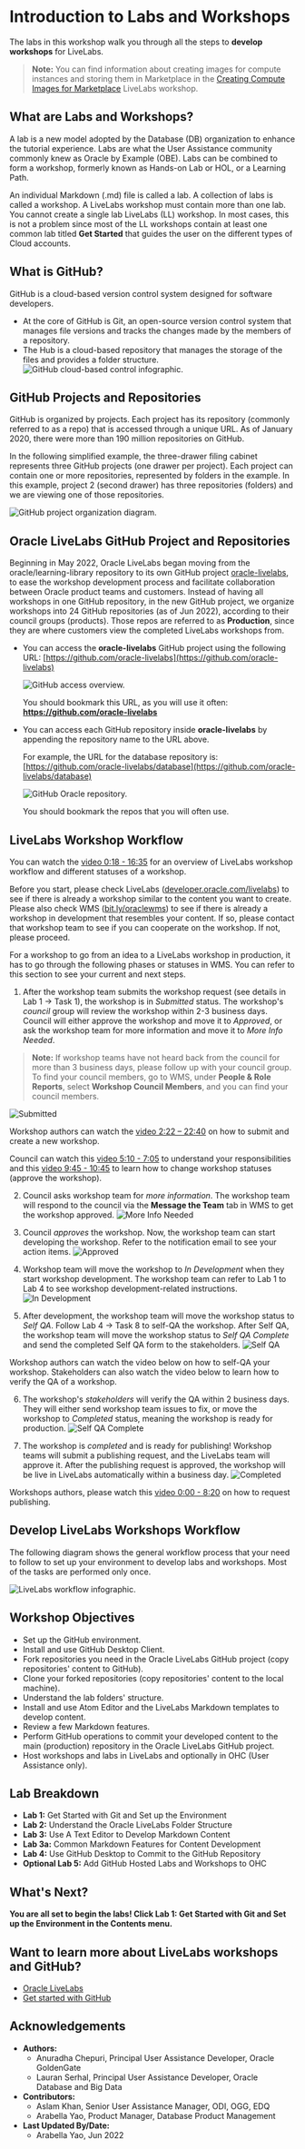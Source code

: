 # Introduction to Labs and Workshops

The labs in this workshop walk you through all the steps to **develop workshops** for LiveLabs.

  > **Note:** You can find information about creating images for compute instances and storing them in Marketplace in the [Creating Compute Images for Marketplace](https://objectstorage.us-phoenix-1.oraclecloud.com/p/SJgQwcGUvQ4LqtQ9xGsxRcgoSN19Wip9vSdk-D_lBzi7bhDP6eG1zMBl0I21Qvaz/n/c4u02/b/common/o/sample-livelabs-templates/create-labs/labs/workshops/compute/index.html) LiveLabs workshop.

## What are Labs and Workshops?
A lab is a new model adopted by the Database (DB) organization to enhance the tutorial experience. Labs are what the User Assistance community commonly knew as Oracle by Example (OBE). Labs can be combined to form a workshop, formerly known as Hands-on Lab or HOL, or a Learning Path.

An individual Markdown (.md) file is called a lab. A collection of labs is called a workshop. A LiveLabs workshop must contain more than one lab. You cannot create a single lab LiveLabs (LL) workshop. In most cases, this is not a problem since most of the LL workshops contain at least one common lab titled **Get Started** that guides the user on the different types of Cloud accounts.

## What is GitHub?
GitHub is a cloud-based version control system designed for software developers.
  * At the core of GitHub is Git, an open-source version control system that manages file versions and tracks the changes made by the members of a repository.
  * The Hub is a cloud-based repository that manages the storage of the files and provides a folder structure.
  ![GitHub cloud-based control infographic.](./images/git-hub-what-is-github.png " ")

## GitHub Projects and Repositories
GitHub is organized by projects. Each project has its repository (commonly referred to as a repo) that is accessed through a unique URL. As of January 2020, there were more than 190 million repositories on GitHub.

In the following simplified example, the three-drawer filing cabinet represents three GitHub projects (one drawer per project). Each project can contain one or more repositories, represented by folders in the example. In this example, project 2 (second drawer) has three repositories (folders) and we are viewing one of those repositories.

  ![GitHub project organization diagram.](./images/git-hub-projects-repositories.png " ")

## Oracle LiveLabs GitHub Project and Repositories

Beginning in May 2022, Oracle LiveLabs began moving from the oracle/learning-library repository to its own GitHub project [oracle-livelabs](https://github.com/oracle-livelabs), to ease the workshop development process and facilitate collaboration between Oracle product teams and customers. Instead of having all workshops in one GitHub repository, in the new GitHub project, we organize workshops into 24 GitHub repositories (as of Jun 2022), according to their council groups (products). Those repos are referred to as **Production**, since they are where customers view the completed LiveLabs workshops from.

+ You can access the **oracle-livelabs** GitHub project using the following URL:
  [https://github.com/oracle-livelabs](https://github.com/oracle-livelabs)

  ![GitHub access overview.](./images/github-oracle-livelabs.png " ")

  You should bookmark this URL, as you will use it often: **https://github.com/oracle-livelabs**

+ You can access each GitHub repository inside **oracle-livelabs** by appending the repository name to the URL above.

  For example, the URL for the database repository is:
  [https://github.com/oracle-livelabs/database](https://github.com/oracle-livelabs/database)

  ![GitHub Oracle repository.](./images//git-hub-oracle-repos.png " ")

  You should bookmark the repos that you will often use.

## LiveLabs Workshop Workflow

You can watch the [video 0:18 - 16:35](https://otube.oracle.com/media/LiveLabs%20Workshops%20Workflow%20WMS%202.0%20-%20LiveLabs%20-%20Office%20Hours%20-%2002-01-2022/1_nc5xgue2) for an overview of LiveLabs workshop workflow and different statuses of a workshop.

Before you start, please check LiveLabs ([developer.oracle.com/livelabs](https://developer.oracle.com/livelabs)) to see if there is already a workshop similar to the content you want to create. Please also check WMS ([bit.ly/oraclewms](https://bit.ly/oraclewms)) to see if there is already a workshop in development that resembles your content. If so, please contact that workshop team to see if you can cooperate on the workshop. If not, please proceed.

For a workshop to go from an idea to a LiveLabs workshop in production, it has to go through the following phases or statuses in WMS. You can refer to this section to see your current and next steps.

1. After the workshop team submits the workshop request (see details in Lab 1 -> Task 1), the workshop is in *Submitted* status. The workshop's *council* group will review the workshop within 2-3 business days. Council will either approve the workshop and move it to *Approved*, or ask the workshop team for more information and move it to *More Info Needed*.
>**Note:** If workshop teams have not heard back from the council for more than 3 business days, please follow up with your council group. To find your council members, go to WMS, under **People & Role Reports**, select **Workshop Council Members**, and you can find your council members.

   ![Submitted](./images/submitted.png " ")

   Workshop authors can watch the [video 2:22 – 22:40](https://otube.oracle.com/media/How%20to%20submit%20a%20LiveLabs%20workshop%20in%20WMS%20-%20LiveLabs%20Office%20Hours%20-%2002-04-2022/1_6v8qdkzp) on how to submit and create a new workshop.

   Council can watch this [video 5:10 - 7:05](https://otube.oracle.com/media/Know%20about%20Roles%20and%20Responsibilities%20in%20LiveLabs%20Workshop%20Management%20System%202.0%20-%20LiveLabs%20Office%20Hours%20-%2001-28-2022/1_hrkwddhr) to understand your responsibilities and this [video 9:45 - 10:45](https://otube.oracle.com/media/Introducing%20LiveLabs%20Dashboard%20-%20LiveLabs%20Office%20Hours%20-%2002-08-2022/1_ebeuqq95) to learn how to change workshop statuses (approve the workshop).

2. Council asks workshop team for *more information*. The workshop team will respond to the council via the **Message the Team** tab in WMS to get the workshop approved.
  ![More Info Needed](./images/more-info-needed.png " ")

3. Council *approves* the workshop. Now, the workshop team can start developing the workshop. Refer to the notification email to see your action items.
  ![Approved](./images/approved.png " ")

4. Workshop team will move the workshop to *In Development* when they start workshop development. The workshop team can refer to Lab 1 to Lab 4 to see workshop development-related instructions.
  ![In Development](./images/in-development.png " ")

5. After development, the workshop team will move the workshop status to *Self QA*. Follow Lab 4 -> Task 8 to self-QA the workshop. After Self QA, the workshop team will move the workshop status to *Self QA Complete* and send the completed Self QA form to the stakeholders.
  ![Self QA](./images/self-qa.png " ")

  Workshop authors can watch the video below on how to self-QA your workshop. Stakeholders can also watch the video below to learn how to verify the QA of a workshop.
  [](youtube:8tirP-hibsk)

6. The workshop's *stakeholders* will verify the QA within 2 business days. They will either send workshop team issues to fix, or move the workshop to *Completed* status, meaning the workshop is ready for production.
  ![Self QA Complete](./images/self-qa-complete.png " ")

7. The workshop is *completed* and is ready for publishing! Workshop teams will submit a publishing request, and the LiveLabs team will approve it. After the publishing request is approved, the workshop will be live in LiveLabs automatically within a business day.
  ![Completed](./images/completed.png " ")

  Workshops authors, please watch this [video 0:00 - 8:20](https://otube.oracle.com/playlist/dedicated/201649953/1_23j991jo/1_97hh00t6) on how to request publishing.

## Develop LiveLabs Workshops Workflow
The following diagram shows the general workflow process that your need to follow to set up your environment to develop labs and workshops. Most of the tasks are performed only once.

![LiveLabs workflow infographic.](./images/git-hub-workflow-flow-chart.png " ")

## Workshop Objectives
  * Set up the GitHub environment.
  * Install and use GitHub Desktop Client.
  * Fork repositories you need in the Oracle LiveLabs GitHub project (copy repositories' content to GitHub).
  * Clone your forked repositories (copy repositories' content to the local machine).
  * Understand the lab folders' structure.
  * Install and use Atom Editor and the LiveLabs Markdown templates to develop content.
  * Review a few Markdown features.
  * Perform GitHub operations to commit your developed content to the main (production) repository in the Oracle LiveLabs GitHub project.
  * Host workshops and labs in LiveLabs and optionally in OHC (User Assistance only).

## Lab Breakdown
- **Lab 1:** Get Started with Git and Set up the Environment
- **Lab 2:** Understand the Oracle LiveLabs Folder Structure
- **Lab 3:** Use A Text Editor to Develop Markdown Content
- **Lab 3a:** Common Markdown Features for Content Development
- **Lab 4:** Use GitHub Desktop to Commit to the GitHub Repository
- **Optional Lab 5:** Add GitHub Hosted Labs and Workshops to OHC

## What's Next?

  **You are all set to begin the labs! Click Lab 1: Get Started with Git and Set up the Environment in the Contents menu.**

## Want to learn more about LiveLabs workshops and GitHub?
  * [Oracle LiveLabs](https://apexapps.oracle.com/pls/apex/f?p=133:1)
  * [Get started with GitHub](https://docs.github.com/en/get-started)

## Acknowledgements

* **Authors:**
    * Anuradha Chepuri, Principal User Assistance Developer, Oracle GoldenGate
    * Lauran Serhal, Principal User Assistance Developer, Oracle Database and Big Data
* **Contributors:**
    * Aslam Khan, Senior User Assistance Manager, ODI, OGG, EDQ
    * Arabella Yao, Product Manager, Database Product Management
* **Last Updated By/Date:**
    * Arabella Yao, Jun 2022